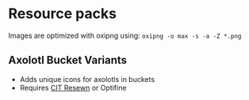 # Resource packs

Images are optimized with oxipng using: `oxipng -o max -s -a -Z *.png`

## Axolotl Bucket Variants
* Adds unique icons for axolotls in buckets
* Requires [CIT Resewn](https://modrinth.com/mod/cit-resewn) or Optifine
